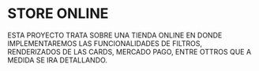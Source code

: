 # STORE ONLINE

ESTA PROYECTO TRATA SOBRE UNA TIENDA ONLINE EN DONDE IMPLEMENTAREMOS LAS FUNCIONALIDADES DE FILTROS, RENDERIZADOS DE LAS CARDS, MERCADO PAGO, ENTRE OTTROS
QUE A MEDIDA SE IRA DETALLANDO.
